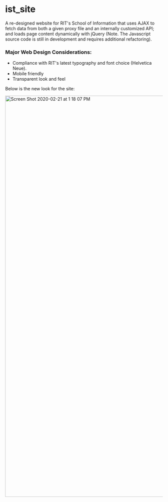 # ist_site

A re-designed website for RIT's School of Information that uses AJAX to fetch data from both a given proxy file and an internally customized API; and loads page content dynamically with jQuery (Note. The Javascript source code is still in development and requires additional refactoring).

### Major Web Design Considerations:
* Compliance with RIT's latest typography and font choice (Helvetica Neue).
* Mobile friendly 
* Transparent look and feel

Below is the new look for the site:<br>

<img width="1280" alt="Screen Shot 2020-02-21 at 1 18 07 PM" src="https://user-images.githubusercontent.com/13804849/75060350-ac4c2180-54ac-11ea-9135-52cc154b401e.png">
